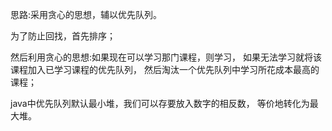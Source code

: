 思路:采用贪心的思想，辅以优先队列。

为了防止回找，首先排序；

然后利用贪心的思想:如果现在可以学习那门课程，则学习，
如果无法学习就将该课程加入已学习课程的优先队列，
然后淘汰一个优先队列中学习所花成本最高的课程；


java中优先队列默认最小堆，我们可以存要放入数字的相反数，
等价地转化为最大堆。


